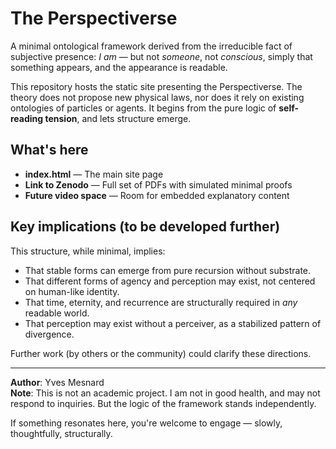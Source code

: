 
# The Perspectiverse

A minimal ontological framework derived from the irreducible fact of subjective presence: *I am* — but not *someone*, not *conscious*, simply that something appears, and the appearance is readable.

This repository hosts the static site presenting the Perspectiverse. The theory does not propose new physical laws, nor does it rely on existing ontologies of particles or agents. It begins from the pure logic of **self-reading tension**, and lets structure emerge.

## What's here

- **index.html** — The main site page
- **Link to Zenodo** — Full set of PDFs with simulated minimal proofs
- **Future video space** — Room for embedded explanatory content

## Key implications (to be developed further)

This structure, while minimal, implies:

- That stable forms can emerge from pure recursion without substrate.
- That different forms of agency and perception may exist, not centered on human-like identity.
- That time, eternity, and recurrence are structurally required in *any* readable world.
- That perception may exist without a perceiver, as a stabilized pattern of divergence.

Further work (by others or the community) could clarify these directions.

---

**Author**: Yves Mesnard  
**Note**: This is not an academic project. I am not in good health, and may not respond to inquiries. But the logic of the framework stands independently.

If something resonates here, you're welcome to engage — slowly, thoughtfully, structurally.
